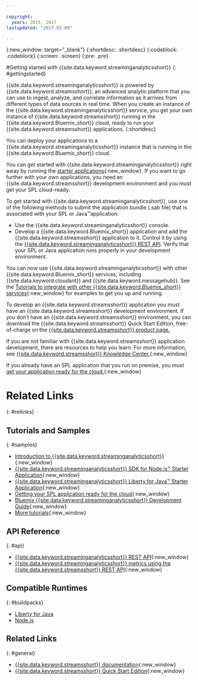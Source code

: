 ```yaml
---

copyright:
  years: 2015, 2017
lastupdated: "2017-02-09"

---
```


<!-- Attribute definitions --> 
{:new_window: target="_blank"}
{:shortdesc: .shortdesc}
{:codeblock: .codeblock}
{:screen: .screen}
{:pre: .pre}


#Getting started with {{site.data.keyword.streaminganalyticsshort}}
{: #gettingstarted}

{{site.data.keyword.streaminganalyticsshort}} is powered by {{site.data.keyword.streamsshort}}, an advanced analytic platform that you can use to ingest, analyze, and correlate information as it arrives from different types of data sources in real time. When you create an instance of the {{site.data.keyword.streaminganalyticsshort}} service, you get your own instance of {{site.data.keyword.streamsshort}} running in the {{site.data.keyword.Bluemix_short}} cloud, ready to run your {{site.data.keyword.streamsshort}} applications.
{:shortdesc}

You can deploy your applications to a {{site.data.keyword.streaminganalyticsshort}} instance that is running in the {{site.data.keyword.Bluemix_short}} cloud.

You can get started with {{site.data.keyword.streaminganalyticsshort}} right away by running the [starter applications](/docs/services/StreamingAnalytics/c_starterapps.html){:new_window}. If you want to go further with your own applications, you need an {{site.data.keyword.streamsshort}} development environment and you must get your SPL cloud-ready.

To get started with {{site.data.keyword.streaminganalyticsshort}}, use one of the following methods to submit the application bundle (.sab file) that is associated with your SPL or Java™application:
* Use the {{site.data.keyword.streaminganalyticsshort}} console.
* Develop a {{site.data.keyword.Bluemix_short}} application and add the {{site.data.keyword.streamsshort}} application to it. Control it by using the [{{site.data.keyword.streaminganalyticsshort}} REST API](https://console.ng.bluemix.net/apidocs/220). Verify that your SPL or Java application runs properly in your development environment.

You can now use {{site.data.keyword.streaminganalyticsshort}} with other {{site.data.keyword.Bluemix_short}} services, including {{site.data.keyword.cloudant}} and {{site.data.keyword.messagehub}}. See the [Tutorials to integrate with other {{site.data.keyword.Bluemix_short}} services](/docs/services/StreamingAnalytics/r_integrating_cloudant_rest.html){:new_window} for examples to get you up and running.

To develop an {{site.data.keyword.streamsshort}} application you must have an {{site.data.keyword.streamsshort}} development environment. If you don’t have an {{site.data.keyword.streamsshort}} environment, you can download the {{site.data.keyword.streamsshort}} Quick Start Edition, free-of-charge on the [{{site.data.keyword.streamsshort}} product page.](https://www.ibm.com/analytics/us/en/technology/stream-computing/#products)

If you are not familiar with {{site.data.keyword.streamsshort}} application development, there are resources to help you learn. For more information, see [{{site.data.keyword.streamsshort}} Knowledge Center.](https://www.ibm.com/support/knowledgecenter/en/SSCRJU_4.2.0/com.ibm.streams.welcome.doc/doc/kc-homepage.html){:new_window}

If you already have an SPL application that you run on premise, you must [get your application ready for the cloud.](https://developer.ibm.com/streamsdev/docs/getting-spl-application-ready-cloud/){:new_window}

# Related Links
{: #rellinks}

## Tutorials and Samples
{: #samples}
* [Introduction to {{site.data.keyword.streaminganalyticsshort}}](https://developer.ibm.com/streamsdev/docs/streaming-analytics-now-available-bluemix){:new_window}
* [{{site.data.keyword.streaminganalyticsshort}} SDK for Node.js™ Starter Application](http://bit.ly/1iR1bzu){:new_window}
* [{{site.data.keyword.streaminganalyticsshort}} Liberty for Java™ Starter Application](https://developer.ibm.com/streamsdev/docs/bluemix-streaming-analytics-starter-application/){:new_window}
* [Getting your SPL application ready for the cloud](https://developer.ibm.com/streamsdev/docs/getting-spl-application-ready-cloud){:new_window}
* [Bluemix {{site.data.keyword.streaminganalyticsshort}} Development Guide](https://developer.ibm.com/streamsdev/docs/bluemix-streaming-analytics-development-guide/){:new_window}
* [More tutorials](StreamingAnalytics.html#r_integrating_cloudant_rest){:new_window}


## API Reference
{: #api}
* [{{site.data.keyword.streaminganalyticsshort}} REST API](https://console.ng.bluemix.net/apidocs/220){:new_window}
* [{{site.data.keyword.streaminganalyticsshort}} metrics using the {{site.data.keyword.streamsshort}} REST API](https://developer.ibm.com/bluemix/2016/07/25/streaming-analytics-metrics-using-rest-api/){:new_window}

## Compatible Runtimes
{: #buildpacks}
* [Liberty for Java](/docs/runtimes/liberty/index.html#liberty)
* [Node.js](/docs/runtimes/nodejs/index.html#nodejs)

## Related Links
{: #general}
* [{{site.data.keyword.streamsshort}} documentation](http://www.ibm.com/support/knowledgecenter/SSCRJU_4.2.0/com.ibm.streams.welcome.doc/doc/kc-homepage.html){:new_window}
* [{{site.data.keyword.streamsshort}} Quick Start Edition](http://www.ibm.com/analytics/us/en/technology/stream-computing/){:new_window}
